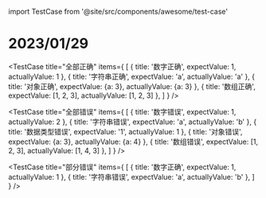 import TestCase from '@site/src/components/awesome/test-case'

# 2023/01/29
<TestCase
  title="全部正确"
  items={
    [
      {
        title: '数字正确',
        expectValue: 1,
        actuallyValue: 1
      },
      {
        title: '字符串正确',
        expectValue: 'a',
        actuallyValue: 'a'
      },
      {
        title: '对象正确',
        expectValue: {a: 3},
        actuallyValue: {a: 3}
      },
      {
        title: '数组正确',
        expectValue: [1, 2, 3],
        actuallyValue: [1, 2, 3]
      },
    ]
  }
/>

<TestCase
  title="全部错误"
  items={
    [
      {
        title: '数字错误',
        expectValue: 1,
        actuallyValue: 2
      },
      {
        title: '字符串错误',
        expectValue: 'a',
        actuallyValue: 'b'
      },
      {
        title: '数据类型错误',
        expectValue: '1',
        actuallyValue: 1
      },
      {
        title: '对象错误',
        expectValue: {a: 3},
        actuallyValue: {a: 4}
      },
      {
        title: '数组错误',
        expectValue: [1, 2, 3],
        actuallyValue: [1, 4, 3]
      },
    ]
  }
/>

<TestCase
  title="部分错误"
  items={
    [
      {
        title: '数字正确',
        expectValue: 1,
        actuallyValue: 1
      },
      {
        title: '字符串错误',
        expectValue: 'a',
        actuallyValue: 'b'
      },
    ]
  }
/>

